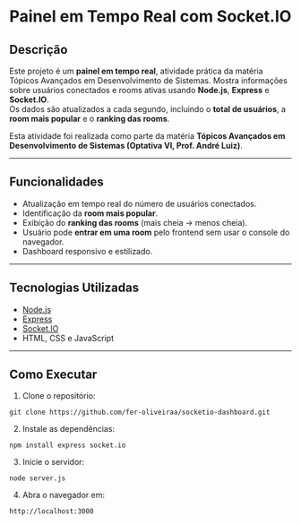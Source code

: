 # Painel em Tempo Real com Socket.IO

## Descrição
Este projeto é um **painel em tempo real**, atividade prática da matéria Tópicos Avançados em Desenvolvimento de Sistemas. Mostra informações sobre usuários conectados e rooms ativas usando **Node.js**, **Express** e **Socket.IO**.  
Os dados são atualizados a cada segundo, incluindo o **total de usuários**, a **room mais popular** e o **ranking das rooms**.

Esta atividade foi realizada como parte da matéria **Tópicos Avançados em Desenvolvimento de Sistemas (Optativa VI, Prof. André Luiz)**.

---

## Funcionalidades

- Atualização em tempo real do número de usuários conectados.
- Identificação da **room mais popular**.
- Exibição do **ranking das rooms** (mais cheia → menos cheia).
- Usuário pode **entrar em uma room** pelo frontend sem usar o console do navegador.
- Dashboard responsivo e estilizado.

---

## Tecnologias Utilizadas

- [Node.js](https://nodejs.org/)
- [Express](https://expressjs.com/)
- [Socket.IO](https://socket.io/)
- HTML, CSS e JavaScript

---

## Como Executar

1. Clone o repositório:<br>

```
git clone https://github.com/fer-oliveiraa/socketio-dashboard.git
```

2. Instale as dependências:<br>

```
npm install express socket.io
```

3. Inicie o servidor:<br>
```
node server.js
```

4. Abra o navegador em:
```
http://localhost:3000
```



